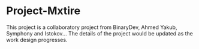 # Project-Mxtire
This project is a collaboratory project from BinaryDev, Ahmed Yakub, Symphony and Istokov...
The details of the project would be updated as the work design progresses.
